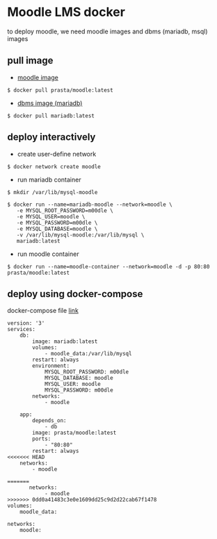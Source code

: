 # Moodle LMS docker
to deploy moodle, we need moodle images and dbms (mariadb, msql) images

## pull image

- [moodle image](https://hub.docker.com/repository/docker/prasta/moodle)

```
$ docker pull prasta/moodle:latest
```

- [dbms image (mariadb)](https://hub.docker.com/_/mariadb)

```
$ docker pull mariadb:latest
```

## deploy interactively

- create user-define network

```
$ docker network create moodle
```

- run mariadb container

```
$ mkdir /var/lib/mysql-moodle

$ docker run --name=mariadb-moodle --network=moodle \
   -e MYSQL_ROOT_PASSWORD=m00dle \
   -e MYSQL_USER=moodle \
   -e MYSQL_PASSWORD=m00dle \
   -e MYSQL_DATABASE=moodle \
   -v /var/lib/mysql-moodle:/var/lib/mysql \
   mariadb:latest
```

- run moodle container
```
$ docker run --name=moodle-container --network=moodle -d -p 80:80 prasta/moodle:latest
```

## deploy using docker-compose

docker-compose file [link](https://github.com/prastamaha/moodle-docker/blob/master/docker-compose.yml)

```
version: '3'
services:
    db:
        image: mariadb:latest
        volumes:
            - moodle_data:/var/lib/mysql
        restart: always
        environment:
            MYSQL_ROOT_PASSWORD: m00dle
            MYSQL_DATABASE: moodle
            MYSQL_USER: moodle
            MYSQL_PASSWORD: m00dle
        networks:
            - moodle
        
    app:
        depends_on: 
            - db
        image: prasta/moodle:latest
        ports:
            - "80:80"
        restart: always
<<<<<<< HEAD
	networks:
	    - moodle

=======
       networks:
            - moodle
>>>>>>> 0dd0a41483c3e0e1609dd25c9d2d22cab67f1478
volumes:
    moodle_data:        

networks:
    moodle:
```


